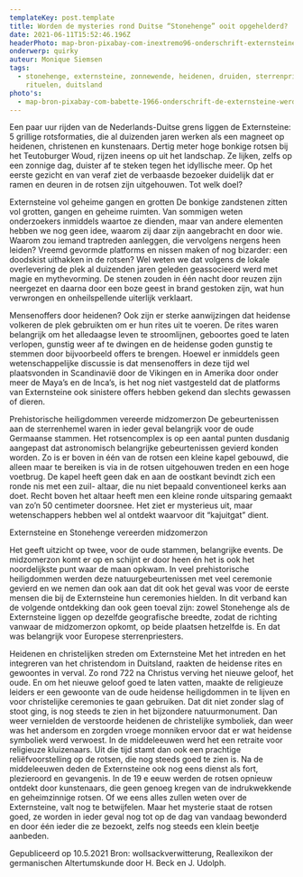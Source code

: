 ```yaml
---
templateKey: post.template
title: Worden de mysteries rond Duitse “Stonehenge” ooit opgehelderd?
date: 2021-06-11T15:52:46.196Z
headerPhoto: map-bron-pixabay-com-inextremo96-onderschrift-externsteine-zonsopgang-duitsland-image-img-externsteine-zonsopgang-duitsland-jpg
onderwerp: quirky
auteur: Monique Siemsen
tags:
  - stonehenge, externsteine, zonnewende, heidenen, druiden, sterrenpriesters,
    rituelen, duitsland
photo's:
  - map-bron-pixabay-com-babette-1966-onderschrift-de-externsteine-werden-net-als-stonehenge-gebruikt-voor-heidense-riten-maar-anders-dan-stonehenge-kent-de-rotspartij-mysterieuze-bruggetjes-en-altaars-image-img-externsteine-loopbrug-hoog
---
```

Een paar uur rijden van de Nederlands-Duitse grens liggen de Externsteine: 5 grillige
rotsformaties, die al duizenden jaren werken als een magneet op heidenen, christenen en
kunstenaars.
Dertig meter hoge bonkige rotsen bij het Teutoburger Woud, rijzen ineens op uit het
landschap. Ze lijken, zelfs op een zonnige dag, duister af te steken tegen het idyllische
meer. Op het eerste gezicht en van veraf ziet de verbaasde bezoeker duidelijk dat er
ramen en deuren in de rotsen zijn uitgehouwen. Tot welk doel?

Externsteine vol geheime gangen en grotten
De bonkige zandstenen zitten vol grotten, gangen en geheime ruimten. Van sommigen
weten onderzoekers inmiddels waartoe ze dienden, maar van andere elementen hebben
we nog geen idee, waarom zij daar zijn aangebracht en door wie. Waarom zou iemand
traptreden aanleggen, die vervolgens nergens heen leiden? Vreemd gevormde platforms
en nissen maken of nog bizarder: een doodskist uithakken in de rotsen?
Wel weten we dat volgens de lokale overlevering de plek al duizenden jaren geleden
geassocieerd werd met magie en mythevorming. De stenen zouden in één nacht door
reuzen zijn neergezet en daarna door een boze geest in brand gestoken zijn, wat hun
verwrongen en onheilspellende uiterlijk verklaart.

Mensenoffers door heidenen?
Ook zijn er sterke aanwijzingen dat heidense volkeren de plek gebruikten om er hun rites
uit te voeren. De rites waren belangrijk om het alledaagse leven te stroomlijnen, geboortes
goed te laten verlopen, gunstig weer af te dwingen en de heidense goden gunstig te
stemmen door bijvoorbeeld offers te brengen.
Hoewel er inmiddels geen wetenschappelijke discussie is dat mensenoffers in deze tijd
wel plaatsvonden in Scandinavië door de Vikingen en in Amerika door onder meer de
Maya’s en de Inca’s, is het nog niet vastgesteld dat de platforms van Externsteine ook
sinistere offers hebben gekend dan slechts gewassen of dieren.

Prehistorische heiligdommen vereerde midzomerzon
De gebeurtenissen aan de sterrenhemel waren in ieder geval belangrijk voor de oude
Germaanse stammen. Het rotsencomplex is op een aantal punten dusdanig aangepast dat
astronomisch belangrijke gebeurtenissen gevierd konden worden. Zo is er boven in één
van de rotsen een kleine kapel gebouwd, die alleen maar te bereiken is via in de rotsen
uitgehouwen treden en een hoge voetbrug.
De kapel heeft geen dak en aan de oostkant bevindt zich een ronde nis met een zuil-
altaar, die nu niet bepaald conventioneel kerks aan doet. Recht boven het altaar heeft men
een kleine ronde uitsparing gemaakt van zo’n 50 centimeter doorsnee. Het ziet er
mysterieus uit, maar wetenschappers hebben wel al ontdekt waarvoor dit “kajuitgat” dient.

Externsteine en Stonehenge vereerden midzomerzon

Het geeft uitzicht op twee, voor de oude stammen, belangrijke events. De midzomerzon
komt er op en schijnt er door heen én het is ook het noordelijkste punt waar de maan
opkwam. In veel prehistorische heiligdommen werden deze natuurgebeurtenissen met
veel ceremonie gevierd en we nemen dan ook aan dat dit ook het geval was voor de
eerste mensen die bij de Externsteine hun ceremonies hielden.
In dit verband kan de volgende ontdekking dan ook geen toeval zijn: zowel Stonehenge
als de Externsteine liggen op dezelfde geografische breedte, zodat de richting vanwaar de
midzomerzon opkomt, op beide plaatsen hetzelfde is. En dat was belangrijk voor
Europese sterrenpriesters.

Heidenen en christelijken streden om Externsteine
Met het intreden en het integreren van het christendom in Duitsland, raakten de heidense
rites en gewoontes in verval. Zo rond 722 na Christus verving het nieuwe geloof, het oude.
En om het nieuwe geloof goed te laten vatten, maakte de religieuze leiders er een
gewoonte van de oude heidense heiligdommen in te lijven en voor christelijke ceremonies
te gaan gebruiken.
Dat dit niet zonder slag of stoot ging, is nog steeds te zien in het bijzondere
natuurmonument. Dan weer vernielden de verstoorde heidenen de christelijke symboliek,
dan weer was het andersom en zorgden vroege monniken ervoor dat er wat heidense
symboliek werd verwoest. In de middeleeuwen werd het een retraite voor religieuze
kluizenaars. Uit die tijd stamt dan ook een prachtige reliëfvoorstelling op de rotsen, die nog
steeds goed te zien is.
Na de middeleeuwen deden de Externsteine ook nog eens dienst als fort, plezieroord en
gevangenis. In de 19 e eeuw werden de rotsen opnieuw ontdekt door kunstenaars, die
geen genoeg kregen van de indrukwekkende en geheimzinnige rotsen. Of we eens alles
zullen weten over de Externsteine, valt nog te betwijfelen. Maar het mysterie staat de
rotsen goed, ze worden in ieder geval nog tot op de dag van vandaag bewonderd en door
één ieder die ze bezoekt, zelfs nog steeds een klein beetje aanbeden.

Gepubliceerd op 10.5.2021
Bron: wollsackverwitterung, Reallexikon der germanischen Altertumskunde door H. Beck en J.
Udolph.